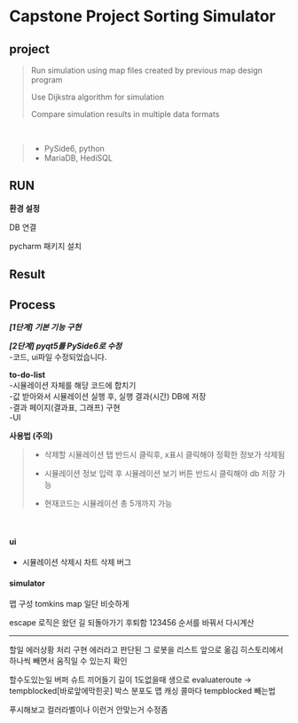 # Capstone Project Sorting Simulator

## project

> Run simulation using map files created by previous map design program
>
> Use Dijkstra algorithm for simulation
>
> Compare simulation results in multiple data formats
</br>

> + PySide6, python
> + MariaDB, HediSQL

## RUN
**환경 설정**

DB 연결

pycharm 패키지 설치

## Result

## Process
***[1단계] 기본 기능 구현***

***[2단계] pyqt5를 PySide6로 수정***
</br>
-코드, ui파일 수정되었습니다.

**to-do-list**
</br>
-시뮬레이션 자체를 해당 코드에 합치기 </br>
-값 받아와서 시뮬레이션 실행 후, 실행 결과(시간) DB에 저장 </br>
-결과 페이지(결과표, 그래프) 구현 </br>
-UI </br>

**사용법 (주의)**

> + 삭제할 시뮬레이션 탭 반드시 클릭후, x표시 클릭해야 정확한 정보가 삭제됨
>
> + 시뮬레이션 정보 입력 후 시뮬레이션 보기 버튼 반드시 클릭해야 db 저장 가능
>
> + 현재코드는 시뮬레이션 총 5개까지 가능
</br>

#### ui

- 시뮬레이션 삭제시 차트 삭제 버그

#### simulator

맵 구성
    tomkins map 일단 비슷하게

escape 로직은 왔던 길 되돌아가기 후퇴함
123456 순서를 바꿔서 다시계산

---
할일
에러상황 처리 구현
    에러라고 판단된 그 로봇을 리스트 앞으로 옮김
    히스토리에서 하나씩 빼면서 움직일 수 있는지 확인


할수도있는일
버퍼 슈트 끼어들기
길이 1도없을때 생으로 evaluateroute -> tempblocked[바로앞에막힌곳]
박스 분포도
맵 캐싱 콜마다 tempblocked 빼는법

푸시해보고 컬러라벨이나 이런거 안맞는거 수정좀